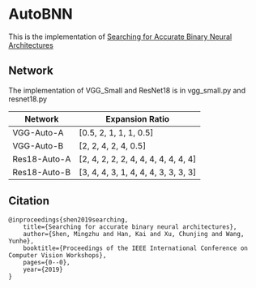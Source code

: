 # AutoBNN

This is the implementation of [Searching for Accurate Binary Neural Architectures](http://openaccess.thecvf.com/content_ICCVW_2019/papers/NeurArch/Shen_Searching_for_Accurate_Binary_Neural_Architectures_ICCVW_2019_paper.pdf)

## Network 

The implementation of VGG_Small and ResNet18 is in vgg_small.py and resnet18.py

|  Network   | Expansion Ratio |
|  ----  | ----  |
| VGG-Auto-A | [0.5, 2, 1, 1, 1, 0.5]
| VGG-Auto-B  | [2, 2, 4, 2, 4, 0.5] |
| Res18-Auto-A | [2, 4, 2, 2, 2, 4, 4, 4, 4, 4, 4, 4] |
| Res18-Auto-B | [3, 4, 4, 3, 1, 4, 4, 4, 3, 3, 3, 3] |


## Citation

    @inproceedings{shen2019searching, 
        title={Searching for accurate binary neural architectures},
        author={Shen, Mingzhu and Han, Kai and Xu, Chunjing and Wang, Yunhe},
        booktitle={Proceedings of the IEEE International Conference on Computer Vision Workshops},
        pages={0--0},
        year={2019}
    }
